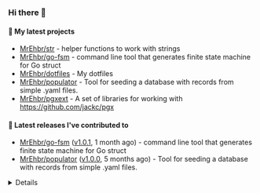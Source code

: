 ### Hi there 👋

#### 🌱 My latest projects

- [MrEhbr/str](https://github.com/MrEhbr/str) - helper functions to work with strings
- [MrEhbr/go-fsm](https://github.com/MrEhbr/go-fsm) - command line tool that generates finite state machine for Go struct
- [MrEhbr/dotfiles](https://github.com/MrEhbr/dotfiles) - My dotfiles
- [MrEhbr/populator](https://github.com/MrEhbr/populator) - Tool for seeding a database with records from simple .yaml files.
- [MrEhbr/pgxext](https://github.com/MrEhbr/pgxext) - A set of libraries for working with https://github.com/jackc/pgx

#### 🔭 Latest releases I've contributed to

- [MrEhbr/go-fsm](https://github.com/MrEhbr/go-fsm) ([v1.0.1](https://github.com/MrEhbr/go-fsm/releases/tag/v1.0.1), 1 month ago) - command line tool that generates finite state machine for Go struct
- [MrEhbr/populator](https://github.com/MrEhbr/populator) ([v1.0.0](https://github.com/MrEhbr/populator/releases/tag/v1.0.0), 5 months ago) - Tool for seeding a database with records from simple .yaml files.

<details>


  <h4>⭐ Recent Stars</h4>
  <ul>
  
  <li><a href="https://github.com/felixge/benchmore">felixge/benchmore</a> -  (3 months ago)</li>
  <li><a href="https://github.com/pure-fish/pure">pure-fish/pure</a> - Pretty, minimal, and fast prompt for Fish from Zsh.fish theme prompt fish-theme fish-prompt  (4 months ago)</li>
  <li><a href="https://github.com/MrEhbr/populator">MrEhbr/populator</a> - Tool for seeding a database with records from simple .yaml files. (5 months ago)</li>
  <li><a href="https://github.com/MrEhbr/pgxext">MrEhbr/pgxext</a> - A set of libraries for working with https://github.com/jackc/pgx (5 months ago)</li>
  <li><a href="https://github.com/cristalhq/aconfig">cristalhq/aconfig</a> - Simple, useful and opinionated config loader. (5 months ago)</li>
  <li><a href="https://github.com/auxten/postgresql-parser">auxten/postgresql-parser</a> - Pure Golang PostgreSQL (SQL:2011, SQL:2008, SQL:2003, SQL:1999, and SQL-92 Standard) Parser (1 year ago)</li>
  <li><a href="https://github.com/commitizen/cz-cli">commitizen/cz-cli</a> - The commitizen command line utility. #BlackLivesMatter (2 years ago)</li>
  <li><a href="https://github.com/charmbracelet/bubbletea">charmbracelet/bubbletea</a> - A powerful little TUI framework 🏗 (2 years ago)</li>
  <li><a href="https://github.com/matryer/is">matryer/is</a> - Professional lightweight testing mini-framework for Go. (2 years ago)</li>
  <li><a href="https://github.com/moul/golang-repo-template">moul/golang-repo-template</a> - 🌀 A template for creating new Golang &#43; Docker &#43; Canonical Domain &#43; Badges &#43; Dependabot &#43; Renovate &#43; GolangCI-lint &#43; Goreleaser &#43; GitHub Actions &#43; Gitpod &#43; Depaware &#43; Git Hooks &#43; ... (2 years ago)</li>
  </ul>

  
  <h4>👯 Check out some of my recent followers</h4>
  <ul>
  
  <li><a href="https://github.com/Deprecator">Deprecator</a></li>
  </ul>

  <h4>💬 Feedback</h4>

  <p>
    If you use one of my projects, I'd love to hear from you!
    Don't be shy and let me know what you liked and what needs being improved.
    Got an issue? Open a ticket, I don't bite and will try my best to help!
  </p>

  <h4>📫 How to reach me</h4>
  <ul>
    <li>Twitter: <a href="https://twitter.com/mr_ehbr">https://twitter.com/mr_ehbr</a></li>
  </ul>

  <hr />

  <img src="https://github-readme-stats.vercel.app/api?username=MrEhbr&count_private=true&show_icons=true&theme=dracula"/>
</details>